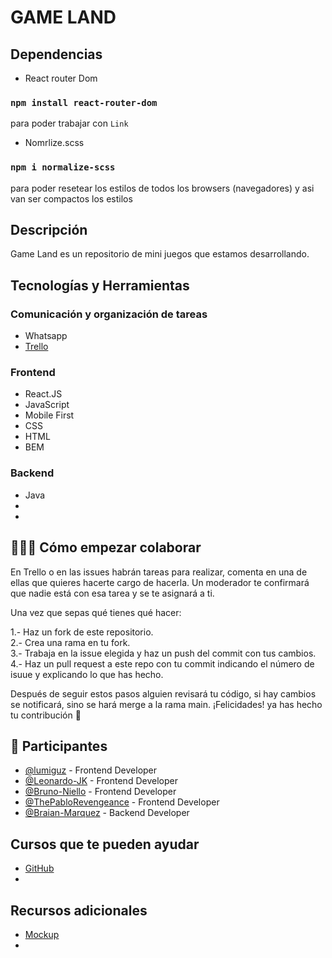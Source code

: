 # GAME LAND

## Dependencias

- React router Dom
### `npm install react-router-dom`
para poder trabajar con `Link`

- Nomrlize.scss
### `npm i normalize-scss`
para poder resetear los estilos de todos los browsers (navegadores) y asi van ser compactos los estilos 

## Descripción

Game Land es un repositorio de mini juegos que estamos desarrollando.

## Tecnologías y Herramientas

### Comunicación y organización de tareas

- Whatsapp
- [Trello](https://trello.com/nocountryc6g49)

### Frontend

- React.JS
- JavaScript
- Mobile First
- CSS
- HTML
- BEM

### Backend

- Java
- 
-

## 👩🏻‍💻 Cómo empezar colaborar

En Trello o en las issues habrán tareas para realizar, comenta en una de ellas que quieres hacerte cargo de hacerla. Un moderador te confirmará que nadie está con esa tarea y se te asignará a ti.

Una vez que sepas qué tienes qué hacer:

1.- Haz un fork de este repositorio.  
2.- Crea una rama en tu fork.  
3.- Trabaja en la issue elegida y haz un push del commit con tus cambios.  
4.- Haz un pull request a este repo con tu commit indicando el número de isuue y explicando lo que has hecho.  

Después de seguir estos pasos alguien revisará tu código, si hay cambios se notificará, sino se hará merge a la rama main. ¡Felicidades! ya has hecho tu contribución 🚀

##  💪 Participantes

- [@lumiguz](https://github.com/lumiguz) - Frontend Developer
- [@Leonardo-JK](https://github.com/Leonardo-JK) - Frontend Developer
- [@Bruno-Niello](https://github.com/Bruno-Niello) - Frontend Developer
- [@ThePabloRevengeance](https://github.com/ThePabloRevengeance) - Frontend Developer
- [@Braian-Marquez](https://github.com/Braian-Marquez) - Backend Developer

## Cursos que te pueden ayudar

- [GitHub](https://www.youtube.com/watch?v=VdGzPZ31ts8)
-

## Recursos adicionales

- [Mockup](https://www.figma.com/file/v6zzqIqcwIRCqeOJ5pVB21/No-country-C6-G49-team-library?node-id=0%3A1)
-
